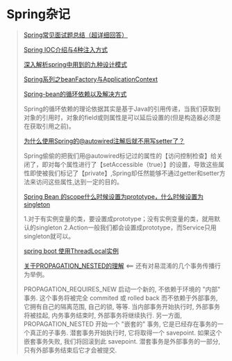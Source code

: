 # Spring杂记

> [Spring常见面试题总结（超详细回答）](https://blog.csdn.net/a745233700/article/details/80959716)
>
> [Spring IOC介绍与4种注入方式](https://zhuanlan.zhihu.com/p/34405799)
>
> [深入解析spring中用到的九种设计模式](https://kaiwu.lagou.com/java_architect.html)
>
> [Spring系列之beanFactory与ApplicationContext](https://www.cnblogs.com/xiaoxi/p/5846416.html)
>
> [Spring-bean的循环依赖以及解决方式](https://blog.csdn.net/u010853261/article/details/77940767)
>
> Spring的循环依赖的理论依据其实是基于Java的引用传递，当我们获取到对象的引用时，对象的field或则属性是可以延后设置的(但是构造器必须是在获取引用之前)。
>
> [为什么使用Spring的@autowired注解后就不用写setter了？](https://blog.csdn.net/qq_19782019/article/details/85038081)
>
> Spring偷偷的把我们用@autowired标记过的属性的【访问控制检查】给关闭了，即对每个属性进行了【setAccessible（true）】的设置，导致这些属性即使被我们标记了【private】,Spring却任然能够不通过getter和setter方法来访问这些属性,达到一定的目的。
>
> [Spring Bean 的scope什么时候设置为prototype，什么时候设置为singleton](https://blog.csdn.net/q276513307/article/details/78393599)
>
> 1.对于有实例变量的类，要设置成prototype；没有实例变量的类，就用默认的singleton 
> 2.Action一般我们都会设置成prototype，而Service只用singleton就可以。
>
> [spring boot 使用ThreadLocal实例](https://blog.csdn.net/qq_27127145/article/details/83894400)
>
> [关于PROPAGATION_NESTED的理解](https://blog.csdn.net/yanxin1213/article/details/100582643) <== 还有对易混淆的几个事务传播行为举例。
>
> PROPAGATION_REQUIRES_NEW 启动一个新的, 不依赖于环境的 "内部" 事务. 这个事务将被完全 commited 或 rolled back 而不依赖于外部事务, 它拥有自己的隔离范围, 自己的锁, 等等. 当内部事务开始执行时, 外部事务将被挂起, 内务事务结束时, 外部事务将继续执行. 
>   另一方面, PROPAGATION_NESTED 开始一个 "嵌套的" 事务, 它是已经存在事务的一个真正的子事务. 潜套事务开始执行时, 它将取得一个 savepoint. 如果这个嵌套事务失败, 我们将回滚到此 savepoint. 潜套事务是外部事务的一部分, 只有外部事务结束后它才会被提交. 

